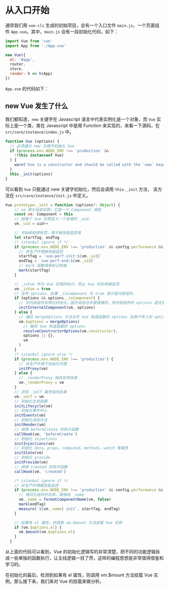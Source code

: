 # 从入口开始

通常我们用 `vue-cli` 生成的初始项目，会有一个入口文件 `main.js`，一个页面组件 `App.vue`。其中，`main.js` 会有一段初始化代码，如下：

```js
import Vue from 'vue'
import App from './App.vue'

new Vue({
  el: '#app',
  router,
  store,
  render: h => h(App)
})
```

`App.vue` 的代码如下：
 
 ## new Vue 发生了什么
 
 我们都知道，`new` 关键字在 Javascript 语言中代表实例化是一个对象，而 `Vue` 实际上是一个类，类在 Javascript 中是用 Function 来实现的，来看一下源码，在`src/core/instance/index.js` 中。
 
```js
function Vue (options) {
  // 必须通过 new 关键字初始化 Vue
  if (process.env.NODE_ENV !== 'production' &&
    !(this instanceof Vue)
  ) {
    warn('Vue is a constructor and should be called with the `new` keyword')
  }
  this._init(options)
}
```
可以看到 `Vue` 只能通过 new 关键字初始化，然后会调用 `this._init` 方法， 该方法在 `src/core/instance/init.js` 中定义。

```js
Vue.prototype._init = function (options?: Object) {
    // vm 表示当前实例，它是一个 Component 类型
    const vm: Component = this
    // 给每个 Vue 实例定义一个自增的 _uid。
    vm._uid = uid++

    // 开始和结束标签，用于做性能监控用
    let startTag, endTag
    /* istanbul ignore if */
    if (process.env.NODE_ENV !== 'production' && config.performance && mark) {
      // 非生产环境做性能监控
      startTag = `vue-perf-init:${vm._uid}`
      endTag = `vue-perf-end:${vm._uid}`
      // mark 函数用来标记性能
      mark(startTag)
    }

    // _isVue 作为 Vue 实例的标识，防止 Vue 的实例被监测
    vm._isVue = true
    // 合并 options，如果 _isComponent 为 true 表示是内层组件。
    if (options && options._isComponent) {
      // 对内层组件实例化的优化，因为动态合并是很慢的，而内层组件的 options 是无需特殊对待的。
      initInternalComponent(vm, options)
    } else {
      // 通过 mergeOptions 方法合并 Vue 构造函数的 options 及用户传入的 options
      vm.$options = mergeOptions(
        // 解析 Vue 构造函数的 options
        resolveConstructorOptions(vm.constructor),
        options || {},
        vm
      )
    }
    /* istanbul ignore else */
    if (process.env.NODE_ENV !== 'production') {
      // 非生产环境下初始化代理
      initProxy(vm)
    } else {
      // _renderProxy 指向实例自身
      vm._renderProxy = vm
    }
    // 添加 _self 属性指向自身
    vm._self = vm
    // 初始化生命周期
    initLifecycle(vm)
    // 初始化事件中心
    initEvents(vm)
    // 初始化渲染方法
    initRender(vm)
    // 调用 beforeCreate 的钩子函数
    callHook(vm, 'beforeCreate')
    // 初始化 injections
    initInjections(vm)
    // 初始化 data、props、computed、methods、watch 等属性
    initState(vm)
    // 初始化 provide
    initProvide(vm)
    // 调用 created 的钩子函数
    callHook(vm, 'created')

    /* istanbul ignore if */
    // 非生产环境做性能监控
    if (process.env.NODE_ENV !== 'production' && config.performance && mark) {
      // 格式化组件的名称，赋值给 _name
      vm._name = formatComponentName(vm, false)
      mark(endTag)
      measure(`${vm._name} init`, startTag, endTag)
    }

    // 如果有 el 属性，则调用 vm.$mount 方法挂载 Vue 实例
    if (vm.$options.el) {
      vm.$mount(vm.$options.el)
    }
  }
```
从上面的代码可以看到，Vue 的初始化逻辑写的非常清楚，把不同的功能逻辑拆成一些单独的函数执行，让主线逻辑一目了然，这样的编程思想是非常值得借鉴和学习的。

在初始化的最后，检测到如果有 el 属性，则调用 vm.$mount 方法挂载 Vue 实例。那么接下来，我们来对 Vue 的挂载来做分析。
